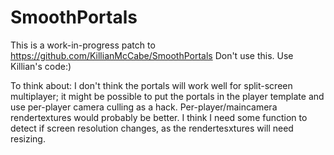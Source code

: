 # SmoothPortals

This is a work-in-progress patch to https://github.com/KillianMcCabe/SmoothPortals
Don't use this. Use Killian's code:)

To think about:
I don't think the portals will work well for split-screen multiplayer; it might be possible to put the portals in the player template and use per-player camera culling as a hack. Per-player/maincamera rendertextures would probably be better.
I think I need some function to detect if screen resolution changes, as the rendertesxtures will need resizing.
